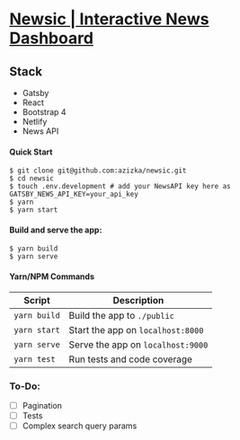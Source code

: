 # [Newsic | Interactive News Dashboard](https://jolly-cheese.surge.sh)


## Stack

- Gatsby
- React
- Bootstrap 4
- Netlify
- News API


#### Quick Start

```shell
$ git clone git@github.com:azizka/newsic.git
$ cd newsic
$ touch .env.development # add your NewsAPI key here as GATSBY_NEWS_API_KEY=your_api_key
$ yarn
$ yarn start
```

#### Build and serve the app:

```shell
$ yarn build
$ yarn serve
```


#### Yarn/NPM Commands

|Script|Description|
|---|---|
|`yarn build`|Build the app to `./public`|
|`yarn start`|Start the app on `localhost:8000`|
|`yarn serve`|Serve the app on `localhost:9000`|
|`yarn test`|Run tests and code coverage|


### To-Do:

- [ ] Pagination
- [ ] Tests
- [ ] Complex search query params
